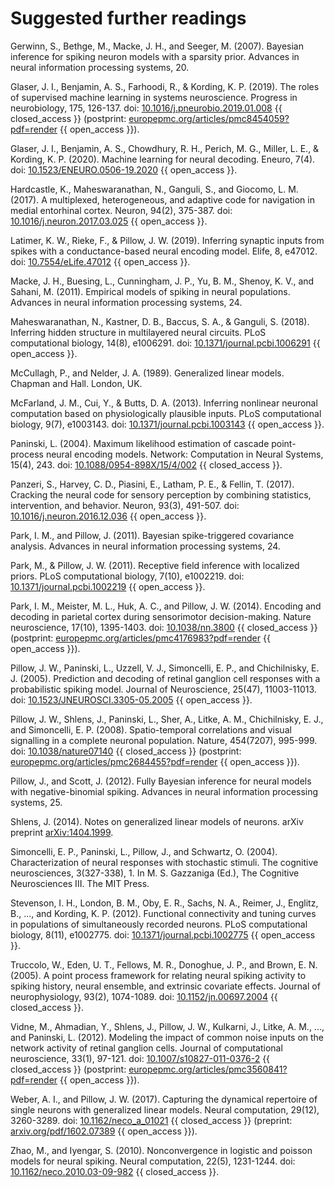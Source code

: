 # Suggested further readings

Gerwinn, S., Bethge, M., Macke, J. H., and Seeger, M. (2007). Bayesian inference for spiking neuron models with a sparsity prior. Advances in neural information processing systems, 20.

Glaser, J. I., Benjamin, A. S., Farhoodi, R., & Kording, K. P. (2019). The roles of supervised machine learning in systems neuroscience. Progress in neurobiology, 175, 126-137. doi: [10.1016/j.pneurobio.2019.01.008](https://doi.org/10.1016/j.pneurobio.2019.01.008) {{ closed_access }} (postprint: [europepmc.org/articles/pmc8454059?pdf=render](https://europepmc.org/articles/pmc8454059?pdf=render) {{ open_access }}).

Glaser, J. I., Benjamin, A. S., Chowdhury, R. H., Perich, M. G., Miller, L. E., & Kording, K. P. (2020). Machine learning for neural decoding. Eneuro, 7(4). doi: [10.1523/ENEURO.0506-19.2020](https://doi.org/10.1523/ENEURO.0506-19.2020) {{ open_access }}.

Hardcastle, K., Maheswaranathan, N., Ganguli, S., and Giocomo, L. M. (2017). A multiplexed, heterogeneous, and adaptive code for navigation in medial entorhinal cortex. Neuron, 94(2), 375-387. doi: [10.1016/j.neuron.2017.03.025](https://doi.org/10.1016/j.neuron.2017.03.025) {{ open_access }}.

Latimer, K. W., Rieke, F., & Pillow, J. W. (2019). Inferring synaptic inputs from spikes with a conductance-based neural encoding model. Elife, 8, e47012. doi: [10.7554/eLife.47012](https://doi.org/10.7554/eLife.47012) {{ open_access }}.

Macke, J. H., Buesing, L., Cunningham, J. P., Yu, B. M., Shenoy, K. V., and Sahani, M. (2011). Empirical models of spiking in neural populations. Advances in neural information processing systems, 24.

Maheswaranathan, N., Kastner, D. B., Baccus, S. A., & Ganguli, S. (2018). Inferring hidden structure in multilayered neural circuits. PLoS computational biology, 14(8), e1006291. doi: [10.1371/journal.pcbi.1006291](https://doi.org/10.1371/journal.pcbi.1006291) {{ open_access }}.

McCullagh, P., and Nelder, J. A. (1989). Generalized linear models. Chapman and Hall. London, UK.

McFarland, J. M., Cui, Y., & Butts, D. A. (2013). Inferring nonlinear neuronal computation based on physiologically plausible inputs. PLoS computational biology, 9(7), e1003143. doi: [10.1371/journal.pcbi.1003143](https://doi.org/10.1371/journal.pcbi.1003143) {{ open_access }}.

Paninski, L. (2004). Maximum likelihood estimation of cascade point-process neural encoding models. Network: Computation in Neural Systems, 15(4), 243. doi: [10.1088/0954-898X/15/4/002](https://doi.org/10.1088/0954-898X/15/4/002) {{ closed_access }}.

Panzeri, S., Harvey, C. D., Piasini, E., Latham, P. E., & Fellin, T. (2017). Cracking the neural code for sensory perception by combining statistics, intervention, and behavior. Neuron, 93(3), 491-507. doi: [10.1016/j.neuron.2016.12.036](https://doi.org/10.1016/j.neuron.2016.12.036) {{ open_access }}.

Park, I. M., and Pillow, J. (2011). Bayesian spike-triggered covariance analysis. Advances in neural information processing systems, 24.

Park, M., & Pillow, J. W. (2011). Receptive field inference with localized priors. PLoS computational biology, 7(10), e1002219. doi: [10.1371/journal.pcbi.1002219](https://doi.org/10.1371/journal.pcbi.1002219) {{ open_access }}.

Park, I. M., Meister, M. L., Huk, A. C., and Pillow, J. W. (2014). Encoding and decoding in parietal cortex during sensorimotor decision-making. Nature neuroscience, 17(10), 1395-1403. doi: [10.1038/nn.3800](https://doi.org/10.1038/nn.3800) {{ closed_access }} (postprint: [europepmc.org/articles/pmc4176983?pdf=render](https://europepmc.org/articles/pmc4176983?pdf=render) {{ open_access }}).

Pillow, J. W., Paninski, L., Uzzell, V. J., Simoncelli, E. P., and Chichilnisky, E. J. (2005). Prediction and decoding of retinal ganglion cell responses with a probabilistic spiking model. Journal of Neuroscience, 25(47), 11003-11013. doi: [10.1523/JNEUROSCI.3305-05.2005](https://doi.org/10.1523/JNEUROSCI.3305-05.2005) {{ open_access }}.

Pillow, J. W., Shlens, J., Paninski, L., Sher, A., Litke, A. M., Chichilnisky, E. J., and Simoncelli, E. P. (2008). Spatio-temporal correlations and visual signalling in a complete neuronal population. Nature, 454(7207), 995-999. doi: [10.1038/nature07140](https://doi.org/10.1038/nature07140) {{ closed_access }} (postprint: [europepmc.org/articles/pmc2684455?pdf=render](https://europepmc.org/articles/pmc2684455?pdf=render) {{ open_access }}).

Pillow, J., and Scott, J. (2012). Fully Bayesian inference for neural models with negative-binomial spiking. Advances in neural information processing systems, 25.

Shlens, J. (2014). Notes on generalized linear models of neurons. arXiv preprint [arXiv:1404.1999](https://arxiv.org/abs/1404.1999).

Simoncelli, E. P., Paninski, L., Pillow, J., and Schwartz, O. (2004). Characterization of neural responses with stochastic stimuli. The cognitive neurosciences, 3(327-338), 1. In M. S. Gazzaniga (Ed.), The Cognitive Neurosciences III. The MIT Press.

Stevenson, I. H., London, B. M., Oby, E. R., Sachs, N. A., Reimer, J., Englitz, B., ..., and Kording, K. P. (2012). Functional connectivity and tuning curves in populations of simultaneously recorded neurons. PLoS computational biology, 8(11), e1002775. doi: [10.1371/journal.pcbi.1002775](https://doi.org/10.1371/journal.pcbi.1002775) {{ open_access }}.

Truccolo, W., Eden, U. T., Fellows, M. R., Donoghue, J. P., and Brown, E. N. (2005). A point process framework for relating neural spiking activity to spiking history, neural ensemble, and extrinsic covariate effects. Journal of neurophysiology, 93(2), 1074-1089. doi: [10.1152/jn.00697.2004](https://doi.org/10.1152/jn.00697.2004) {{ closed_access }}.

Vidne, M., Ahmadian, Y., Shlens, J., Pillow, J. W., Kulkarni, J., Litke, A. M., ..., and Paninski, L. (2012). Modeling the impact of common noise inputs on the network activity of retinal ganglion cells. Journal of computational neuroscience, 33(1), 97-121. doi: [10.1007/s10827-011-0376-2](https://doi.org/10.1007/s10827-011-0376-2) {{ closed_access }} (postprint: [europepmc.org/articles/pmc3560841?pdf=render](https://europepmc.org/articles/pmc3560841?pdf=render) {{ open_access }}).

Weber, A. I., and Pillow, J. W. (2017). Capturing the dynamical repertoire of single neurons with generalized linear models. Neural computation, 29(12), 3260-3289. doi: [10.1162/neco_a_01021](https://doi.org/10.1162/neco_a_01021) {{ closed_access }} (preprint: [arxiv.org/pdf/1602.07389](http://arxiv.org/pdf/1602.07389) {{ open_access }}).

Zhao, M., and Iyengar, S. (2010). Nonconvergence in logistic and poisson models for neural spiking. Neural computation, 22(5), 1231-1244. doi: [10.1162/neco.2010.03-09-982](https://doi.org/10.1162/neco.2010.03-09-982) {{ closed_access }}.

